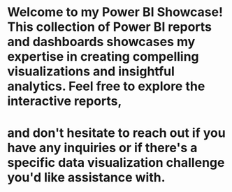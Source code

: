 # Welcome to my Power BI Showcase! This collection of Power BI reports and dashboards showcases my expertise in creating compelling visualizations and insightful analytics. Feel free to explore the interactive reports, 
# and don't hesitate to reach out if you have any inquiries or if there's a specific data visualization challenge you'd like assistance with.
